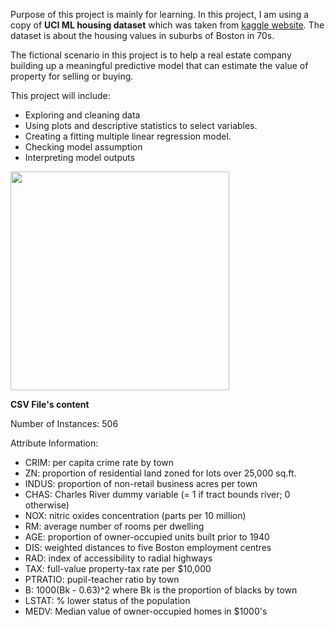Purpose of this project is mainly for learning. In this project, I am using a copy of **UCI ML housing dataset** which was taken from [kaggle website](https://www.kaggle.com/datasets/heptapod/uci-ml-datasets). The dataset is about the housing values in suburbs of Boston in 70s.

The fictional scenario in this project is to help a real estate company building up a meaningful predictive model that can estimate the value of property for selling or buying.

This project will include:

* Exploring and cleaning data
* Using plots and descriptive statistics to select variables.
* Creating a fitting multiple linear regression model.
* Checking model assumption
* Interpreting model outputs

<img src=https://i.imgur.com/WfUSSP7.png height=350>


**CSV File's content**

Number of Instances: 506

Attribute Information:

* CRIM: per capita crime rate by town
* ZN: proportion of residential land zoned for lots over 25,000 sq.ft.
* INDUS: proportion of non-retail business acres per town
* CHAS: Charles River dummy variable (= 1 if tract bounds river; 0 otherwise)
* NOX: nitric oxides concentration (parts per 10 million)
* RM: average number of rooms per dwelling
* AGE: proportion of owner-occupied units built prior to 1940
* DIS: weighted distances to five Boston employment centres
* RAD: index of accessibility to radial highways
* TAX: full-value property-tax rate per $10,000
* PTRATIO: pupil-teacher ratio by town
* B: 1000(Bk - 0.63)^2 where Bk is the proportion of blacks by town
* LSTAT: % lower status of the population
* MEDV: Median value of owner-occupied homes in $1000's
